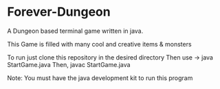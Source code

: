 # Forever-Dungeon

A Dungeon based terminal game written in java.

This Game is filled with many cool and creative items &amp; monsters

To run just clone this repository in the desired directory
Then use ->
java StartGame.java
Then,
javac StartGame.java

Note: You must have the java development kit to run this program

